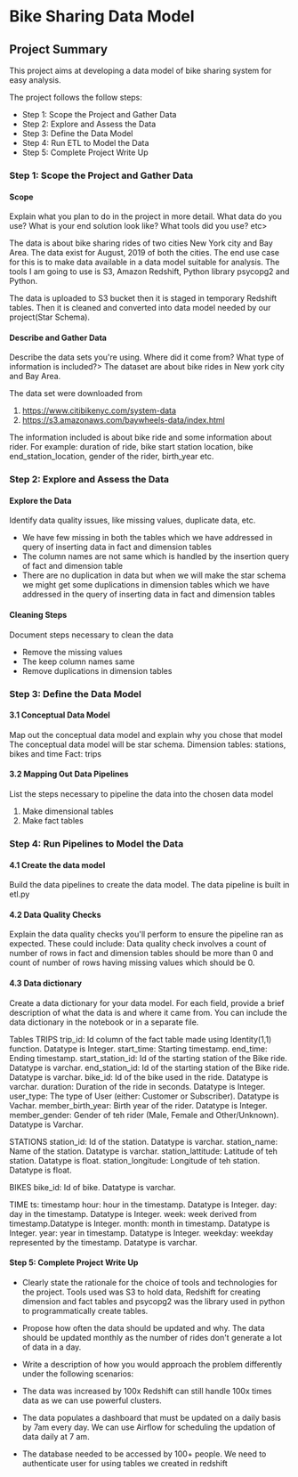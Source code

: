 # Bike Sharing Data Model
## Project Summary
This project aims at developing a data model of bike sharing system for easy analysis.

The project follows the follow steps:
* Step 1: Scope the Project and Gather Data
* Step 2: Explore and Assess the Data
* Step 3: Define the Data Model
* Step 4: Run ETL to Model the Data
* Step 5: Complete Project Write Up

### Step 1: Scope the Project and Gather Data

#### Scope
Explain what you plan to do in the project in more detail. What data do you use? What is your end solution look like? What tools did you use? etc>

The data is about bike sharing rides of two cities New York city and Bay Area.
The data exist for August, 2019 of both the cities.
The end use case for this is to make data available in a data model suitable for analysis.
The tools I am going to use is S3, Amazon Redshift, Python library psycopg2 and Python.

The data is uploaded to S3 bucket then it is staged in temporary Redshift tables. Then it is cleaned and converted into data model needed by our project(Star Schema).

#### Describe and Gather Data
Describe the data sets you're using. Where did it come from? What type of information is included?>
The dataset are about bike rides in New york city and Bay Area.

The data set were downloaded from
1. https://www.citibikenyc.com/system-data
2. https://s3.amazonaws.com/baywheels-data/index.html

The information included is about bike ride and some information about rider.
For example: duration of ride, bike start station location, bike end_station_location, gender of the rider, birth_year etc.

### Step 2: Explore and Assess the Data
#### Explore the Data
Identify data quality issues, like missing values, duplicate data, etc.
- We have few missing in both the tables which we have addressed in query of inserting data in fact and dimension tables
- The column names are not same which is handled by the insertion query of fact and dimension table
- There are no duplication in data but when we will make the star schema we might get some duplications in dimension
tables which we have addressed in the query of inserting data in fact and dimension tables

#### Cleaning Steps
Document steps necessary to clean the data
- Remove the missing values
- The keep column names same
- Remove duplications in dimension tables


### Step 3: Define the Data Model
#### 3.1 Conceptual Data Model
Map out the conceptual data model and explain why you chose that model
The conceptual data model will be star schema.
Dimension tables: stations, bikes and time
Fact: trips

#### 3.2 Mapping Out Data Pipelines
List the steps necessary to pipeline the data into the chosen data model
1. Make dimensional tables
2. Make fact tables

### Step 4: Run Pipelines to Model the Data
#### 4.1 Create the data model
Build the data pipelines to create the data model.
The data pipeline is built in etl.py


#### 4.2 Data Quality Checks
Explain the data quality checks you'll perform to ensure the pipeline ran as expected. These could include:
Data quality check involves a count of number of rows in fact and dimension tables should be more than 0
and count of number of rows having missing values which should be 0.

#### 4.3 Data dictionary
Create a data dictionary for your data model. For each field, provide a brief description of what the data is and
where it came from. You can include the data dictionary in the notebook or in a separate file.

Tables
TRIPS
trip_id: Id column of the fact table made using Identity(1,1) function. Datatype is Integer.
start_time: Starting timestamp.
end_time: Ending timestamp.
start_station_id: Id of the starting station of the Bike ride. Datatype is varchar.
end_station_id: Id of the starting station of the Bike ride. Datatype is varchar.
bike_id: Id of the bike used in the ride. Datatype is varchar.
duration: Duration of the ride in seconds. Datatype is Integer.
user_type: The type of User (either: Customer or Subscriber). Datatype is Vachar.
member_birth_year: Birth year of the rider. Datatype is Integer.
member_gender: Gender of teh rider (Male, Female and Other/Unknown). Datatype is Varchar.

STATIONS
station_id: Id of the station. Datatype is varchar.
station_name: Name of the station. Datatype is varchar.
station_lattitude: Latitude of teh station. Datatype is float.
station_longitude: Longitude of teh station. Datatype is float.

BIKES
bike_id: Id of bike. Datatype is varchar.

TIME
ts: timestamp
hour: hour in the timestamp. Datatype is Integer.
day: day in the timestamp. Datatype is Integer.
week: week derived from timestamp.Datatype is Integer.
month: month in timestamp. Datatype is Integer.
year: year in timestamp. Datatype is Integer.
weekday: weekday represented by the timestamp. Datatype is varchar.

#### Step 5: Complete Project Write Up
* Clearly state the rationale for the choice of tools and technologies for the project.
Tools used was S3 to hold data, Redshift for creating dimension and fact tables and psycopg2 was the library used in
python to programmatically create tables.

* Propose how often the data should be updated and why.
The data should be updated monthly as the number of rides don't generate a lot of data in a day.

* Write a description of how you would approach the problem differently under the following scenarios:
 * The data was increased by 100x
 Redshift can still handle 100x times data as we can use powerful clusters.
 * The data populates a dashboard that must be updated on a daily basis by 7am every day.
 We can use Airflow for scheduling the updation of data daily at 7 am.
 * The database needed to be accessed by 100+ people.
 We need to authenticate user for using tables we created in redshift